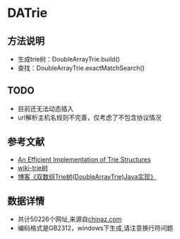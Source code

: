 # DATrie 

## 方法说明
* 生成trie树：DoubleArrayTrie.build()
* 查找：DoubleArrayTrie.exactMatchSearch()

## TODO
* 目前还无法动态插入
* url解析主机名规则不完善，仅考虑了不包含协议情况

## 参考文献
* [An Efficient Implementation of Trie Structures](http://citeseerx.ist.psu.edu/viewdoc/download?doi=10.1.1.14.8665&rep=rep1&type=pdf)
* [wiki-trie树](https://en.wikipedia.org/wiki/Trie)
* [博客《双数组Trie树(DoubleArrayTrie)Java实现》](http://www.hankcs.com/program/java/%E5%8F%8C%E6%95%B0%E7%BB%84trie%E6%A0%91doublearraytriejava%E5%AE%9E%E7%8E%B0.html)

## 数据详情
* 共计50226个网址,来源自[chinaz.com](http://top.chinaz.com/all/)
* 编码格式是GB2312，windows下生成,请注意换行符问题